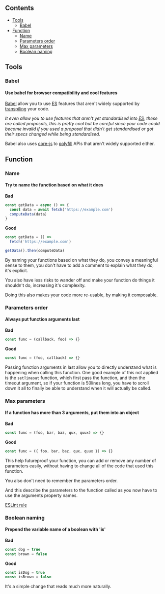 ## Contents
- [Tools](#tools)
  - [Babel](#babel)
- [Function](#function)
  - [Name](#name)
  - [Parameters order](#parameters-order)
  - [Max parameters](#max-parameters)
  - [Boolean naming](#boolean-naming)

## Tools
### Babel
#### Use babel for browser compatibility and cool features
[Babel](https://babeljs.io/) allow you to use [ES](https://en.wikipedia.org/wiki/ECMAScript) features that aren't widely supported by [transpiling](https://en.wikipedia.org/wiki/Source-to-source_compiler) your code.

*It even allow you to use features that aren't yet standardised into [ES](https://en.wikipedia.org/wiki/ECMAScript), these are called proposals, this is pretty cool but be careful since your code could become invalid if you used a proposal that didn't get standardised or got their specs changed while being standardised*.

Babel also uses [core-js](https://github.com/zloirock/core-js) to [polyfill](https://en.wikipedia.org/wiki/Polyfill_(programming)) APIs that aren't widely supported either.

## Function
### Name
#### Try to name the function based on what it does
**Bad**
```js
const getData = async () => {
  const data = await fetch('https://example.com')
  computeData(data)
}
```
**Good**
```js
const getData = () =>
  fetch('https://example.com')

getData().then(computeData)
```
By naming your functions based on what they do, you convey a meaningful sense to them, you don't have to add a comment to explain what they do, it's explicit.

You also have less risks to wander off and make your function do things it shouldn't do, increasing it's complexity.

Doing this also makes your code more re-usable, by making it composable.

### Parameters order
#### Always put function arguments last
**Bad**
```js
const func = (callback, foo) => {}
```
**Good**
```js
const func = (foo, callback) => {}
```
Passing function arguments in last allow you to directly understand what is happening when calling this function.
One good example of this not applied is the ``setTimeout`` function, which first pass the function, and then the timeout argument, so if your function is 50lines long, you have to scroll down it all to finally be able to understand when it will actually be called.

### Max parameters
#### If a function has more than 3 arguments, put them into an object
**Bad**
```js
const func = (foo, bar, baz, qux, quux) => {}
```
**Good**
```js
const func = ({ foo, bar, baz, qux, quux }) => {}
```
This help futureproof your function, you can add or remove any number of parameters easily, without having to change all of the code that used this function.

You also don't need to remember the parameters order.

And this describe the parameters to the function called as you now have to use the arguments property names.

[ESLint rule](https://eslint.org/docs/rules/max-params)

### Boolean naming
#### Prepend the variable name of a boolean with 'is'
**Bad**
```js
const dog = true
const brown = false
```
**Good**
```js
const isDog = true
const isBrown = false
```

It's a simple change that reads much more naturally.

